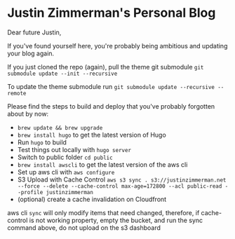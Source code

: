 # Justin Zimmerman's Personal Blog

Dear future Justin,

If you've found yourself here, you're probably being ambitious and updating your blog again.

If you just cloned the repo (again), pull the theme git submodule
`git submodule update --init --recursive`

To update the theme submodule run
`git submodule update --recursive --remote`

Please find the steps to build and deploy that you've probably forgotten about by now:

* `brew update && brew upgrade`
* `brew install hugo` to get the latest version of Hugo
* Run `hugo` to build
* Test things out locally with `hugo server`
* Switch to public folder `cd public`
* `brew install awscli` to get the latest version of the aws cli
* Set up aws cli with `aws configure`
* S3 Upload with Cache Control `aws s3 sync . s3://justinzimmerman.net --force --delete --cache-control max-age=172800 --acl public-read --profile justinzimmerman`
* (optional) create a cache invalidation on Cloudfront

aws cli `sync` will only modify items that need changed, therefore, if cache-control is not working property, empty the bucket, and run the sync command above, do not upload on the s3 dashboard
